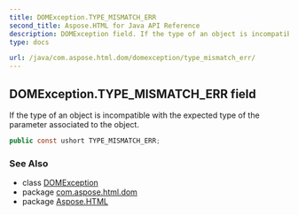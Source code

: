 ```yaml
---
title: DOMException.TYPE_MISMATCH_ERR
second_title: Aspose.HTML for Java API Reference
description: DOMException field. If the type of an object is incompatible with the expected type of the parameter associated to the object
type: docs

url: /java/com.aspose.html.dom/domexception/type_mismatch_err/
---
```

## DOMException.TYPE_MISMATCH_ERR field

If the type of an object is incompatible with the expected type of the parameter associated to the object.

```java
public const ushort TYPE_MISMATCH_ERR;
```

### See Also

* class [DOMException](../)
* package [com.aspose.html.dom](../../../com.aspose.html.dom/)
* package [Aspose.HTML](../../../)
